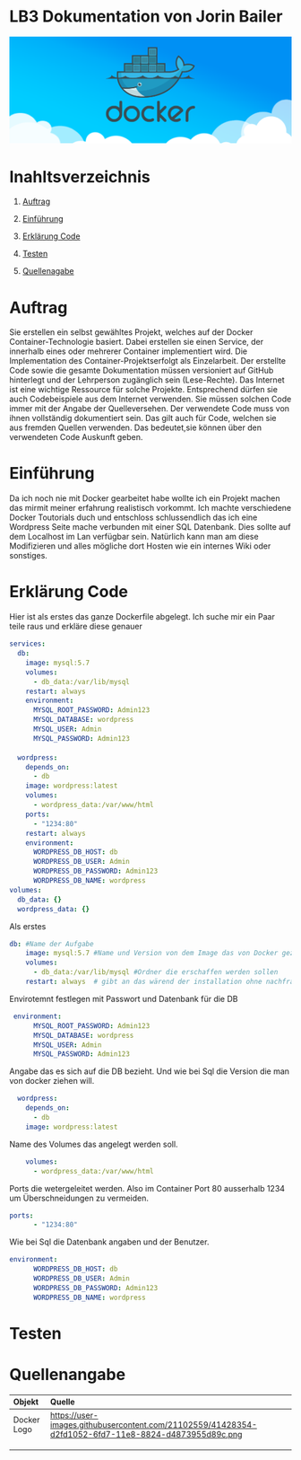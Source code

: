 # LB3 Dokumentation von Jorin Bailer
![image](https://github.com/jorinbyte/M300_service/blob/main/lb3/BilderMD/Docker_Logo.png?raw=true)

# Inahltsverzeichnis
 1. [Auftrag](#auftrag)
 
 1. [Einführung](#einführung) 

 2. [Erklärung Code](#Erklärung)

 3. [Testen](#testen)

 4. [Quellenagabe](#quellenangabe)


<div id='Auftrag'/>

# Auftrag
Sie erstellen ein selbst gewähltes Projekt, welches auf der Docker Container-Technologie basiert. Dabei erstellen sie einen Service, der innerhalb eines oder mehrerer Container implementiert wird. Die Implementation des Container-Projektserfolgt als Einzelarbeit. Der erstellte Code sowie die gesamte Dokumentation müssen versioniert auf GitHub hinterlegt und der Lehrperson zugänglich sein (Lese-Rechte). Das Internet ist eine wichtige Ressource für solche Projekte. Entsprechend dürfen sie auch Codebeispiele aus dem Internet verwenden. Sie müssen solchen Code immer mit der Angabe der Quelleversehen. Der verwendete Code muss von ihnen vollständig dokumentiert sein. Das gilt auch für Code, welchen sie aus fremden Quellen verwenden. Das bedeutet,sie können über den verwendeten Code Auskunft geben.
<div id='Einführung'/>

# Einführung

<div id='Erklärung'/>

Da ich noch nie mit Docker gearbeitet habe wollte ich ein Projekt machen das mirmit meiner erfahrung realistisch vorkommt. Ich machte verschiedene Docker Toutorials duch und entschloss schlussendlich das ich eine Wordpress Seite mache verbunden mit einer SQL Datenbank. Dies sollte auf dem Localhost im Lan verfügbar sein. Natürlich kann man am diese Modifizieren und alles mögliche dort Hosten wie ein internes Wiki oder sonstiges.
# Erklärung Code

Hier ist als erstes das ganze Dockerfile abgelegt. Ich suche mir ein Paar teile raus und erkläre diese genauer
```yml   
services:
  db:
    image: mysql:5.7
    volumes:
      - db_data:/var/lib/mysql
    restart: always
    environment:
      MYSQL_ROOT_PASSWORD: Admin123
      MYSQL_DATABASE: wordpress
      MYSQL_USER: Admin
      MYSQL_PASSWORD: Admin123
    
  wordpress:
    depends_on:
      - db
    image: wordpress:latest
    volumes:
      - wordpress_data:/var/www/html
    ports:
      - "1234:80"
    restart: always
    environment:
      WORDPRESS_DB_HOST: db
      WORDPRESS_DB_USER: Admin
      WORDPRESS_DB_PASSWORD: Admin123
      WORDPRESS_DB_NAME: wordpress
volumes:
  db_data: {}
  wordpress_data: {}
```
Als erstes 
```yml
db: #Name der Aufgabe
    image: mysql:5.7 #Name und Version von dem Image das von Docker gezogen werden soll
    volumes:
      - db_data:/var/lib/mysql #Ordner die erschaffen werden sollen 
    restart: always  # gibt an das wärend der installation ohne nachfragen restartet werden sollte
```
Envirotemnt festlegen mit Passwort und Datenbank für die DB
```yml
 environment:
      MYSQL_ROOT_PASSWORD: Admin123
      MYSQL_DATABASE: wordpress
      MYSQL_USER: Admin
      MYSQL_PASSWORD: Admin123
```
Angabe das es sich auf die DB bezieht. Und wie bei Sql die Version die man von docker ziehen will.

```yml
  wordpress:
    depends_on:
      - db
    image: wordpress:latest
```
Name des Volumes das angelegt werden soll.
```yml
    volumes:
      - wordpress_data:/var/www/html
```
Ports die wetergeleitet werden. Also im Container Port 80 ausserhalb 1234 um Überschneidungen zu vermeiden.
```yml
ports:
      - "1234:80"
```
Wie bei Sql die Datenbank angaben und der Benutzer.
```yml
environment:
      WORDPRESS_DB_HOST: db
      WORDPRESS_DB_USER: Admin
      WORDPRESS_DB_PASSWORD: Admin123
      WORDPRESS_DB_NAME: wordpress
```

# Testen
<div id='quellenangabe'/>



# Quellenangabe


| Objekt   |      Quelle     |
|:----------|:-------------|
| Docker Logo |  https://user-images.githubusercontent.com/21102559/41428354-d2fd1052-6fd7-11e8-8824-d4873955d89c.png|
|  |     |
|  |  |
|   |  |
